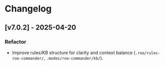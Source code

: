# Changelog

## [v7.0.2] - 2025-04-20

### Refactor
- Improve rules/KB structure for clarity and context balance (`.roo/rules-roo-commander/`, `.modes/roo-commander/kb/`).
